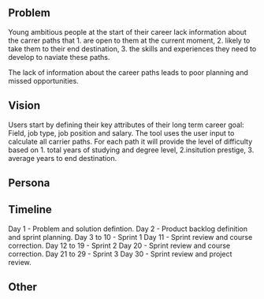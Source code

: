 ## Problem
Young ambitious people at the start of their career lack information about the carrer paths that 1. are open to them at the current moment, 2. likely to take them to their end destination, 3. the skills and experiences they need to develop to naviate these paths.   

The lack of information about the career paths leads to poor planning and missed opportunities.

## Vision
Users start by defining their key attributes of their long term career goal: Field, job type, job position and salary. The tool uses the user input to calculate all carrier paths. For each path it will provide the level of difficulty based on 1. total years of studying and degree level, 2.insitution prestige, 3. average years to end destination.

## Persona

## Timeline
Day 1 - Problem and solution defintion.
Day 2 - Product backlog definition and sprint planning.
Day 3 to 10 - Sprint 1
Day 11 - Sprint review and course correction.
Day 12 to 19 - Sprint 2
Day 20 - Sprint review and course correction.
Day 21 to 29 - Sprint 3
Day 30 - Sprint review and project review.  


## Other

